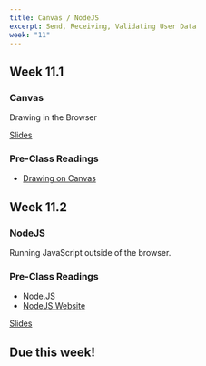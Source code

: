 ```yaml
---
title: Canvas / NodeJS
excerpt: Send, Receiving, Validating User Data
week: "11"
---
```


## Week 11.1

### Canvas

Drawing in the Browser

[Slides]()

### Pre-Class Readings

- [Drawing on Canvas](https://eloquentjavascript.net/17_canvas.html)

## Week 11.2

### NodeJS

Running JavaScript outside of the browser.

### Pre-Class Readings

- [Node.JS](https://eloquentjavascript.net/20_node.html)
- [NodeJS Website](https://nodejs.org/en/)

[Slides]()

## Due this week!
<!-- 
[Lab 9 - Github Classroom Assignment](https://classroom.github.com/a/c4z12uq7)

[Lab 9 Instructions](/lab/9/0) -->
